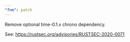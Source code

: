 ```yaml
---
"fnm": patch
---
```


Remove optional time-0.1.x chrono dependency.

See: https://rustsec.org/advisories/RUSTSEC-2020-0071
